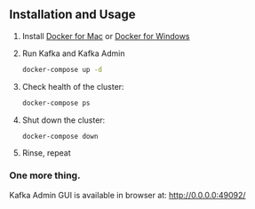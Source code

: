 ## Installation and Usage

1. Install [Docker for Mac](https://www.docker.com/docker-mac) or [Docker for Windows](https://www.docker.com/docker-windows)

2. Run Kafka and Kafka Admin
   ```bash
   docker-compose up -d
   ```

3. Check health of the cluster: 

   ```bash
   docker-compose ps
   ```

4. Shut down the cluster:

   ```
   docker-compose down
   ```

5. Rinse, repeat

   

### One more thing. 

Kafka Admin GUI is available in browser at: http://0.0.0.0:49092/